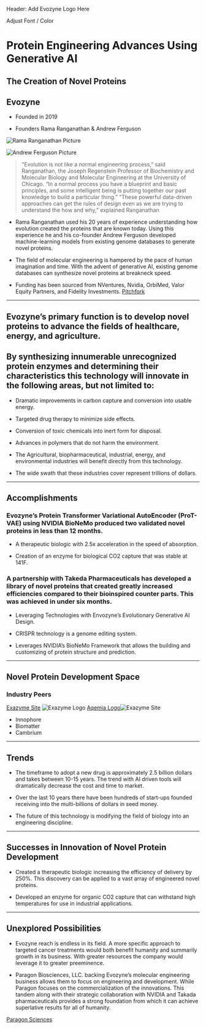 Header: Add Evozyne Logo Here

Adjust Font / Color


# Protein Engineering Advances Using Generative AI 

## The Creation of Novel Proteins

## Evozyne

* Founded in 2019

* Founders Rama Ranganathan & Andrew Ferguson

![Rama Ranganathan Picture](https://cdn.theorg.com/8439cf3e-a48e-4fed-bffa-3fc9b81575b9_thumb.jpg)

![Andrew Ferguson Picture](https://cdn.theorg.com/ae1c89ed-7e6e-42be-ad92-655e7f440d98_thumb.jpg)

> "Evolution is not like a normal engineering process,” said Ranganathan, the Joseph Regenstein Professor of Biochemistry and Molecular Biology and Molecular Engineering at the University of Chicago. “In a normal process you have a blueprint and basic principles, and some intelligent being is putting together our past knowledge to build a particular thing.”
> “These powerful data-driven approaches can get the rules of design even as we are trying to understand the how and why,” explained Ranganathan

* Rama Ranganathan used his 20 years of experience understanding how evolution created the proteins that are known today. Using this experience he and his co-founder Andrew Ferguson developed machine-learning models from existing genome databases to generate novel proteins. 

* The field of molecular engineering is hampered by the pace of human imagination and time. With the advent of generative AI, existing genome databases can synthesize novel proteins at breakneck speed.  

* Funding has been sourced from NVentures, Nvidia, OrbiMed, Valor Equity Partners, and Fidelity Investments. [Pitchfork](https://pitchbook.com/profiles/company/433306-00#investors)
___

## Evozyne’s primary function is to develop novel proteins to advance the fields of healthcare, energy, and agriculture.

## By synthesizing innumerable unrecognized protein enzymes and determining their characteristics this technology will innovate in the following areas, but not limited to:

* Dramatic improvements in carbon capture and conversion into usable energy.
* Targeted drug therapy to minimize side effects.
* Conversion of toxic chemicals into inert form for disposal.
* Advances in polymers that do not harm the environment.  

* The Agricultural, biopharmaceutical, industrial, energy, and environmental industries will benefit directly from this technology.  

* The wide swath that these industries cover represent trillions of dollars.
___

## Accomplishments

### Evozyne’s Protein Transformer Variational AutoEncoder (ProT-VAE) using NVIDIA BioNeMo produced two validated novel proteins in less than 12 months. 

* A therapeutic biologic with 2.5x acceleration in the speed of absorption.

* Creation of an enzyme for biological CO2 capture that was stable at 141F. 

### A partnership with Takeda Pharmaceuticals has developed a library of novel proteins that created greatly increased efficiencies compared to their bioinspired counter parts. This was achieved in under six months.           

* Leveraging Technologies with Envozyne’s Evolutionary Generative AI Design. 

* CRISPR technology is a genome editing system.  

* Leverages NVIDIA’s BioNeMo Framework that allows the building and customizing of protein structure and prediction. 
___

## Novel Protein Development Space

### Industry Peers

[Exazyme Site](https://exazyme.com/) ![Exazyme Logo](https://exazyme.com/assets/exazyme_horizontal_white.svg) 
[Aqemia Logo](https://theaiinsider.tech/wp-content/uploads/2024/02/Screenshot-1231.png)![Exazyme Site](https://www.aqemia.com/)
* Innophore
* Biomatter
* Cambrium
 ___
## Trends

* The timeframe to adopt a new drug is approximately 2.5 billion dollars and takes between 10-15 years. The trend with AI driven tools will dramatically decrease the cost and time to market.  

* Over the last 10 years there have been hundreds of start-ups founded receiving into the multi-billions of dollars in seed money.

* The future of this technology is modifying the field of biology into an engineering discipline. 
___
## Successes in Innovation of Novel Protein Development

* Created a therapeutic biologic increasing the efficiency of delivery by 250%. This discovery can be applied to a vast array of engineered novel proteins.

* Developed an enzyme for organic CO2 capture that can withstand high temperatures for use in industrial applications. 
___
## Unexplored Possibilities

* Evozyne reach is endless in its field. A more specific approach to targeted cancer treatments would both benefit humanity and summarily growth in its business. With greater resources the company would leverage it to greater preeminence.

* Paragon Biosciences, LLC. backing Evozyne’s molecular engineering business allows them to focus on engineering and development. While Paragon focuses on the commercialization of the innovations. This tandem along with their strategic collaboration with NVIDIA and Takada pharmaceuticals provides a strong foundation from which it can achieve superlative results for all of humanity.   

[Paragon Sciences](https://paragonbiosci.com/our-story/)

